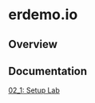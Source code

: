 
# erdemo.io


## Overview

## Documentation

[02_1: Setup Lab](modules/02_Execute_Demo/02_1_setup_Lab.html)

